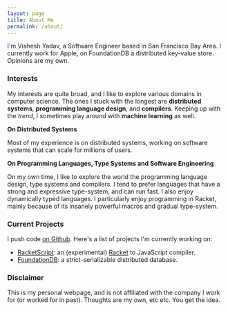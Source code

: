 ```yaml
---
layout: page
title: About Me
permalink: /about/
---
```


I'm Vishesh Yadav, a Software Engineer based in San Francisco Bay Area. I
currently work for Apple, on FoundationDB a distributed key-value store.
Opinions are my own.

### Interests

My interests are quite broad, and I like to explore various domains in computer
science. The ones I stuck with the longest are **distributed systems**,
**programming language design**, and **compilers**. Keeping up with the *trend*,
I sometimes play around with **machine learning** as well.

**On Distributed Systems**

Most of my experience is on distributed systems, working on software systems
that can scale for millions of users.

**On Programming Languages, Type Systems and Software Engineering**

On my own time, I like to explore the world the programming language design,
type systems and compilers. I tend to prefer languages that have a strong and
expressive type-system, and can run fast. I also enjoy dynamically typed
languages. I particularly enjoy programming in Racket, mainly because of its
insanely powerful macros and gradual type-system.

### Current Projects

I push code [on Github](https://github.com/vishesh). Here's a list of projects
I'm currently working on:

- [RacketScript](https://github.com/racketscript/racketscript): an (experimental)
  [Racket](https://racket-lang.org) to JavaScript compiler.
- [FoundationDB](https://github.com/apple/foundationdb): a strict-serializable
   distributed database.
  
### Disclaimer

This is my personal webpage, and is not affiliated with the company I work for
(or worked for in past). Thoughts are my own, etc etc. You get the idea.

